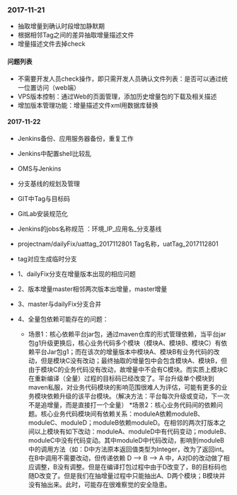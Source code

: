 ### 2017-11-21

- 抽取增量到确认时段增加静默期
- 根据相邻Tag之间的差异抽取增量描述文件
- 增量描述文件去掉check

#### 问题列表
- 不需要开发人员check操作，即只需开发人员确认文件列表：是否可以通过统一位置访问（web端）
- VPS版本控制：通过Web的页面管理，添加历史增量包的下载及相关描述
- 增加版本管理功能：增量描述文件xml用数据库替换


#### 2017-11-22
- Jenkins备份、应用服务器备份，重复工作
- Jenkins中配置shell比较乱
- OMS与Jenkins

- 分支基线的规划及管理
- GIT中Tag与目标码
- GitLab安装规范化

- Jenkins的jobs名称规范 ：环境\_IP\_应用名\_分支基线


- projectnam/dailyFix/uattag_2017112801 Tag名称，uatTag_2017112801
- tag对应生成临时分支
- 1、dailyFix分支在增量版本出现的相应问题
- 2、版本增量master相邻两次版本出增量，master增量
- 3、master与dailyFix分支合并
- 4、全量包依赖可能存在的问题：
    * 场景1：核心依赖平台jar包，通过maven仓库的形式管理依赖，当平台jar包g1升级更换后，核心业务代码多个模块（模块A、模块B、模块C）有依赖平台Jar包g1；而在该次的增量版本中模块A、模块B有业务代码的改动，但是模块C没有改动；最终抽取的增量包中会包含模块A、模块B，但由于模块C的业务代码没有改动，故增量中不会有C模块。而实质上模块C在重新编译（全量）过程的目标码已经改变了。平台升级单个模块到maven私服，对业务代码模块的影响范围很难人为评估，可能有更多的业务模块依赖升级的该平台模块。（解决方法：平台每次升级或变动，下一次不是追增量，而是直接打一个全量）
    *场景2：核心业务代码间的依赖问题。核心业务代码模块间有依赖关系：moduleA依赖moduleB、moduleC、moduleD；moduleB依赖moduleD。在相邻的两次打版本之间以上模块有如下改动：moduleA、moduleD中有代码变动；moduleB、moduleC中没有代码变动。其中moduleD中代码改动，影响到moduleB中的调用方法（如：D中方法原本返回值类型为Integer，改为了返回int。在B中调用不需要改动，但传递依赖 D --> B --> A 中，A对D的改动做了相应调整，B没有调整。但是在编译打包过程中由于D改变了，B的目标码也随D改变了。但是我们在抽增量过程中只能抽出A、D两个模块；B模块并没有抽出来。此时，可能存在很难察觉的安全隐患。

